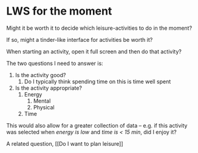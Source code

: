 # LWS for the moment
Might it be worth it to decide which leisure-activities to do in the moment? 

If so, might a tinder-like interface for activities be worth it?

When starting an activity, open it full screen and then do that activity?

The two questions I need to answer is:
1. Is the activity good?
	1. Do I typically think spending time on this is time well spent
2. Is the activity appropriate?
	1. Energy
		1. Mental
		2. Physical
	2. Time

This would also allow for a greater collection of data – e.g. if this activity was selected when *energy is low* and *time is < 15 min*, did I enjoy it?

A related question, [[Do I want to plan leisure]]

<!-- #p1 -->

<!-- {BearID:9E10DF07-A665-4A49-9E68-CDBF6969D782-2334-00000190AACE1D82} -->
